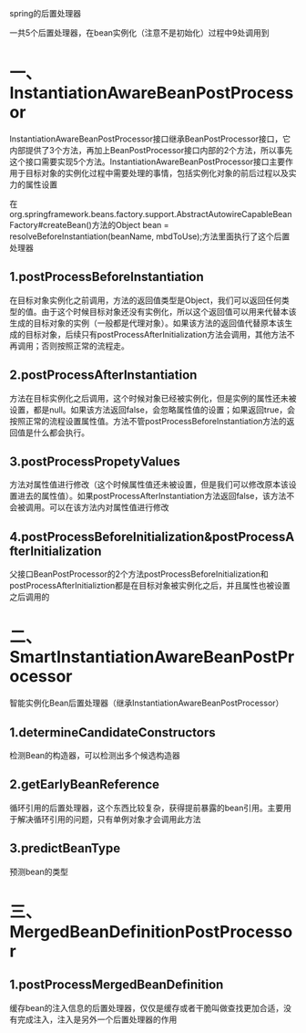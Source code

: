 spring的后置处理器

一共5个后置处理器，在bean实例化（注意不是初始化）过程中9处调用到

# 一、InstantiationAwareBeanPostProcessor

InstantiationAwareBeanPostProcessor接口继承BeanPostProcessor接口，它内部提供了3个方法，再加上BeanPostProcessor接口内部的2个方法，所以事先这个接口需要实现5个方法。InstantiationAwareBeanPostProcessor接口主要作用于目标对象的实例化过程中需要处理的事情，包括实例化对象的前后过程以及实力的属性设置

在org.springframework.beans.factory.support.AbstractAutowireCapableBeanFactory#createBean()方法的Object bean = resolveBeforeInstantiation(beanName, mbdToUse);方法里面执行了这个后置处理器

## 1.postProcessBeforeInstantiation

在目标对象实例化之前调用，方法的返回值类型是Object，我们可以返回任何类型的值。由于这个时候目标对象还没有实例化，所以这个返回值可以用来代替本该生成的目标对象的实例（一般都是代理对象）。如果该方法的返回值代替原本该生成的目标对象，后续只有postProcessAfterInitialization方法会调用，其他方法不再调用；否则按照正常的流程走。

## 2.postProcessAfterInstantiation

方法在目标实例化之后调用，这个时候对象已经被实例化，但是实例的属性还未被设置，都是null。如果该方法返回false，会忽略属性值的设置；如果返回true，会按照正常的流程设置属性值。方法不管postProcessBeforeInstantiation方法的返回值是什么都会执行。

## 3.postProcessPropetyValues

方法对属性值进行修改（这个时候属性值还未被设置，但是我们可以修改原本该设置进去的属性值）。如果postProcessAfterInstantiation方法返回false，该方法不会被调用。可以在该方法内对属性值进行修改

## 4.postProcessBeforeInitialization&postProcessAfterInitialization

父接口BeanPostProcessor的2个方法postProcessBeforeInitialization和postProcessAfterInitializtion都是在目标对象被实例化之后，并且属性也被设置之后调用的

# 二、SmartInstantiationAwareBeanPostProcessor

智能实例化Bean后置处理器（继承InstantiationAwareBeanPostProcessor）

## 1.determineCandidateConstructors

检测Bean的构造器，可以检测出多个候选构造器

## 2.getEarlyBeanReference

循环引用的后置处理器，这个东西比较复杂，获得提前暴露的bean引用。主要用于解决循环引用的问题，只有单例对象才会调用此方法

## 3.predictBeanType

预测bean的类型

# 三、MergedBeanDefinitionPostProcessor

## 1.postProcessMergedBeanDefinition

缓存bean的注入信息的后置处理器，仅仅是缓存或者干脆叫做查找更加合适，没有完成注入，注入是另外一个后置处理器的作用